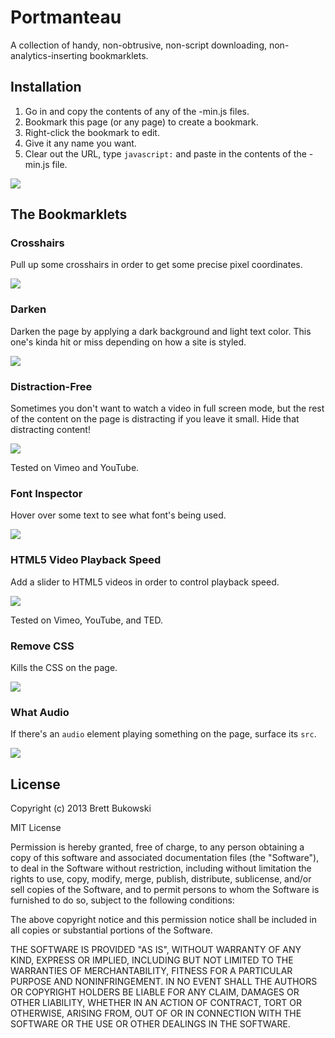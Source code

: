 Portmanteau
===========

A collection of handy, non-obtrusive, non-script downloading, non-analytics-inserting bookmarklets.

## Installation

1. Go in and copy the contents of any of the -min.js files.
2. Bookmark this page (or any page) to create a bookmark.
3. Right-click the bookmark to edit.
4. Give it any name you want.
5. Clear out the URL, type `javascript:` and paste in the contents of the -min.js file. 

![][bookmark]

## The Bookmarklets

### Crosshairs

Pull up some crosshairs in order to get some precise pixel coordinates.

![][crosshairs]

### Darken

Darken the page by applying a dark background and light text color. This one's kinda hit or miss depending on how a site is styled.

![][darken]

### Distraction-Free

Sometimes you don't want to watch a video in full screen mode, but the rest of the content on the page is distracting if you leave it small. Hide that distracting content!

![][distraction-free]

Tested on Vimeo and YouTube.

### Font Inspector

Hover over some text to see what font's being used.

![][font-inspector]

### HTML5 Video Playback Speed

Add a slider to HTML5 videos in order to control playback speed.

![][slider]

Tested on Vimeo, YouTube, and TED.

### Remove CSS

Kills the CSS on the page.

![][css]

### What Audio

If there's an `audio` element playing something on the page, surface its `src`.

![][audio]

## License

Copyright (c) 2013 Brett Bukowski

MIT License

Permission is hereby granted, free of charge, to any person obtaining a copy of this software and associated documentation files (the "Software"), to deal in the Software without restriction, including without limitation the rights to use, copy, modify, merge, publish, distribute, sublicense, and/or sell copies of the Software, and to permit persons to whom the Software is furnished to do so, subject to the following conditions:

The above copyright notice and this permission notice shall be included in all copies or substantial portions of the Software.

THE SOFTWARE IS PROVIDED "AS IS", WITHOUT WARRANTY OF ANY KIND, EXPRESS OR IMPLIED, INCLUDING BUT NOT LIMITED TO THE WARRANTIES OF MERCHANTABILITY, FITNESS FOR A PARTICULAR PURPOSE AND NONINFRINGEMENT. IN NO EVENT SHALL THE AUTHORS OR COPYRIGHT HOLDERS BE LIABLE FOR ANY CLAIM, DAMAGES OR OTHER LIABILITY, WHETHER IN AN ACTION OF CONTRACT, TORT OR OTHERWISE, ARISING FROM, OUT OF OR IN CONNECTION WITH THE SOFTWARE OR THE USE OR OTHER DEALINGS IN THE SOFTWARE.


[bookmark]: https://dl.dropbox.com/u/302368/github/bookmark.jpg
[crosshairs]: https://dl.dropbox.com/u/302368/github/crosshairs.png
[darken]: https://dl.dropbox.com/u/302368/github/darken.png
[distraction-free]: https://dl.dropbox.com/u/302368/github/distraction-free.png
[font-inspector]: https://dl.dropbox.com/u/302368/github/font-inspector.png
[slider]: https://dl.dropbox.com/u/302368/github/slider.png
[css]: https://dl.dropbox.com/u/302368/github/css.png
[audio]: https://dl.dropboxusercontent.com/u/302368/github/audio.png
